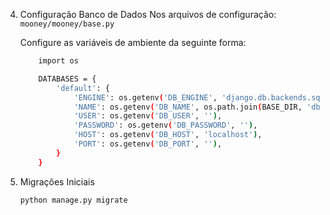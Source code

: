 4. Configuração Banco de Dados
   Nos arquivos de configuração:
   `mooney/mooney/base.py`

   Configure as variáveis de ambiente da seguinte forma:

   ```bash
       import os

       DATABASES = {
           'default': {
               'ENGINE': os.getenv('DB_ENGINE', 'django.db.backends.sqlite3'),
               'NAME': os.getenv('DB_NAME', os.path.join(BASE_DIR, 'db.sqlite3')),
               'USER': os.getenv('DB_USER', ''),
               'PASSWORD': os.getenv('DB_PASSWORD', ''),
               'HOST': os.getenv('DB_HOST', 'localhost'),
               'PORT': os.getenv('DB_PORT', ''),
           }
       }
   ```

5. Migrações Iniciais

   ```bash
   python manage.py migrate
   ```
